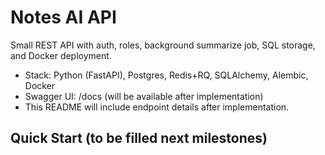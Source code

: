 
# Notes AI API

Small REST API with auth, roles, background summarize job, SQL storage, and Docker deployment.

- Stack: Python (FastAPI), Postgres, Redis+RQ, SQLAlchemy, Alembic, Docker
- Swagger UI: /docs (will be available after implementation)
- This README will include endpoint details after implementation.

## Quick Start (to be filled next milestones)

